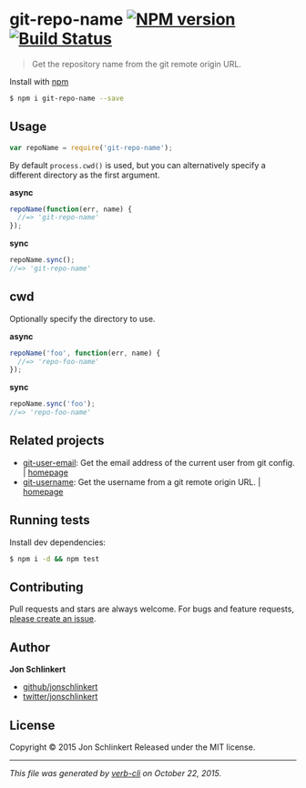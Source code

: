 # git-repo-name [![NPM version](https://badge.fury.io/js/git-repo-name.svg)](http://badge.fury.io/js/git-repo-name)  [![Build Status](https://travis-ci.org/jonschlinkert/git-repo-name.svg)](https://travis-ci.org/jonschlinkert/git-repo-name)

> Get the repository name from the git remote origin URL.

Install with [npm](https://www.npmjs.com/)

```sh
$ npm i git-repo-name --save
```

## Usage

```js
var repoName = require('git-repo-name');
```

By default `process.cwd()` is used, but you can alternatively specify a different directory as the first argument.

**async**

```js
repoName(function(err, name) {
  //=> 'git-repo-name'
});
```

**sync**

```js
repoName.sync();
//=> 'git-repo-name'
```

## cwd

Optionally specify the directory to use.

**async**

```js
repoName('foo', function(err, name) {
  //=> 'repo-foo-name'
});
```

**sync**

```js
repoName.sync('foo');
//=> 'repo-foo-name'
```

## Related projects

* [git-user-email](https://www.npmjs.com/package/git-user-email): Get the email address of the current user from git config. | [homepage](https://github.com/jonschlinkert/git-user-email)
* [git-username](https://www.npmjs.com/package/git-username): Get the username from a git remote origin URL. | [homepage](https://github.com/jonschlinkert/git-username)

## Running tests

Install dev dependencies:

```sh
$ npm i -d && npm test
```

## Contributing

Pull requests and stars are always welcome. For bugs and feature requests, [please create an issue](https://github.com/jonschlinkert/git-repo-name/issues/new).

## Author

**Jon Schlinkert**

+ [github/jonschlinkert](https://github.com/jonschlinkert)
+ [twitter/jonschlinkert](http://twitter.com/jonschlinkert)

## License

Copyright © 2015 Jon Schlinkert
Released under the MIT license.

***

_This file was generated by [verb-cli](https://github.com/assemble/verb-cli) on October 22, 2015._